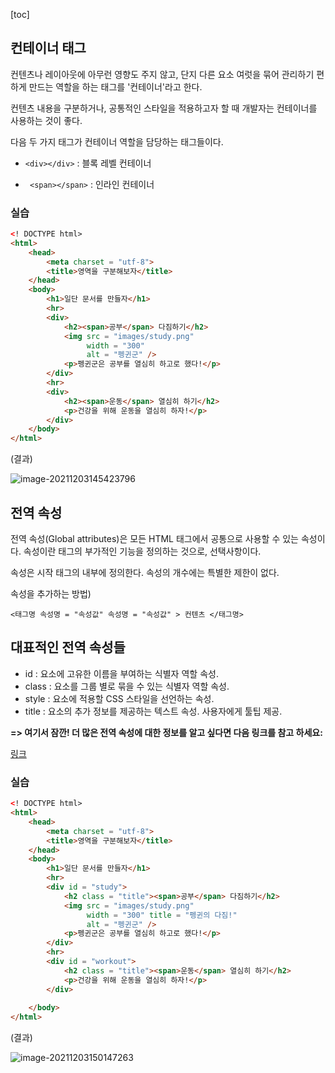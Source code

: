 [toc]

## 컨테이너 태그

컨텐츠나 레이아웃에 아무런 영향도 주지 않고, 단지 다른 요소 여럿을 묶어 관리하기 편하게 만드는 역할을 하는 태그를 '컨테이너'라고 한다.

컨텐츠 내용을 구분하거나, 공통적인 스타일을 적용하고자 할 때 개발자는 컨테이너를 사용하는 것이 좋다.

다음 두 가지 태그가 컨테이너 역할을 담당하는 태그들이다.

- ` <div></div> ` : 블록 레벨 컨테이너

- ` <span></span>` : 인라인 컨테이너



### 실습

```html
<! DOCTYPE html>
<html>
    <head>
        <meta charset = "utf-8">
        <title>영역을 구분해보자</title>
    </head>
    <body>
        <h1>일단 문서를 만들자</h1>
        <hr>
        <div>
            <h2><span>공부</span> 다짐하기</h2>
            <img src = "images/study.png"
                 width = "300"
                 alt = "펭귄군" />
            <p>펭귄군은 공부를 열심히 하고로 했다!</p>
        </div>
        <hr>
        <div>
        	<h2><span>운동</span> 열심히 하기</h2>
        	<p>건강을 위해 운동을 열심히 하자!</p>
        </div>
    </body>
</html>
```



(결과)

![image-20211203145423796](C:/Users/kazio/AppData/Roaming/Typora/typora-user-images/image-20211203145423796.png)



## 전역 속성

전역 속성(Global attributes)은 모든 HTML 태그에서 공통으로 사용할 수 있는 속성이다. 속성이란 태그의 부가적인 기능을 정의하는 것으로, 선택사항이다.

속성은 시작 태그의 내부에 정의한다. 속성의 개수에는 특별한 제한이 없다.



속성을 추가하는 방법)

`<태그명 속성명 = "속성값" 속성명 = "속성값" > 컨텐츠 </태그명>`



## 대표적인 전역 속성들

- id :  요소에 고유한 이름을 부여하는 식별자 역할 속성.
- class : 요소를 그룹 별로 묶을 수 있는 식별자 역할 속성.
- style : 요소에 적용할 CSS 스타일을 선언하는 속성.
- title : 요소의 추가 정보를 제공하는 텍스트 속성. 사용자에게 툴팁 제공.

**=> 여기서 잠깐! 더 많은 전역 속성에 대한 정보를 알고 싶다면 다음 링크를 참고 하세요:**

[링크](https://developer.mozilla.org/ko/docs/Web/HTML/Global_attributes)



### 실습

```html
<! DOCTYPE html>
<html>
    <head>
        <meta charset = "utf-8">
        <title>영역을 구분해보자</title>
    </head>
    <body>
        <h1>일단 문서를 만들자</h1>
        <hr>
        <div id = "study">
            <h2 class = "title"><span>공부</span> 다짐하기</h2>
            <img src = "images/study.png"
                 width = "300" title = "펭귄의 다짐!"
                 alt = "펭귄군" />
            <p>펭귄군은 공부를 열심히 하고로 했다!</p>
        </div>
        <hr>
        <div id = "workout">
        	<h2 class = "title"><span>운동</span> 열심히 하기</h2>
        	<p>건강을 위해 운동을 열심히 하자!</p>
        </div>
        
    </body>
</html>
```

(결과)

![image-20211203150147263](C:/Users/kazio/AppData/Roaming/Typora/typora-user-images/image-20211203150147263.png)





